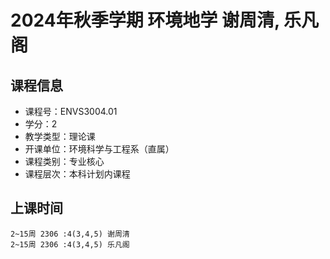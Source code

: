 # 2024年秋季学期 环境地学 谢周清, 乐凡阁






## 课程信息

- 课程号：ENVS3004.01
- 学分：2
- 教学类型：理论课
- 开课单位：环境科学与工程系（直属）
- 课程类别：专业核心
- 课程层次：本科计划内课程

## 上课时间

```
2~15周 2306 :4(3,4,5) 谢周清
2~15周 2306 :4(3,4,5) 乐凡阁
```

